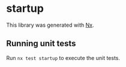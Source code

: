 # startup

This library was generated with [Nx](https://nx.dev).

## Running unit tests

Run `nx test startup` to execute the unit tests.
